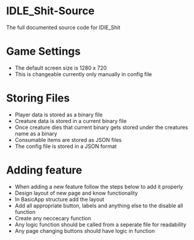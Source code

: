 # IDLE_Shit-Source
The full documented source code for IDlE_Shit

# Game Settings
- The default screen size is 1280 x 720
- This is changeable currently only manually in config file

# Storing Files
- Player data is stored as a binary file
- Creature data is stored in a current binary file
- Once creature dies that current binary gets stored under the creatures name as a binary
- Consumable items are stored as JSON files
- The config file is stored in a JSON format

# Adding feature
- When adding a new feature follow the steps below to add it properly
- Design layout of new page and know functionality
- In BasicApp structure add the layout
- Add all appropriate button, labels and anything else to the disable all function
- Create any neccecary function
- Any logic function should be called from a seperate file for readability
- Any page changing buttons should have logic in function
